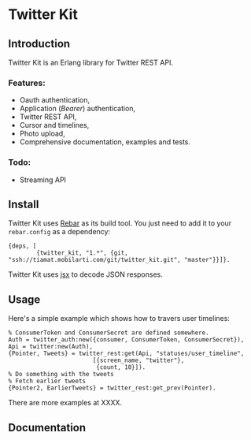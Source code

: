 # Twitter Kit

## Introduction

Twitter Kit is an Erlang library for Twitter REST API.

### Features:

 - Oauth authentication,
 - Application (_Bearer_) authentication,
 - Twitter REST API,
 - Cursor and timelines,
 - Photo upload,
 - Comprehensive documentation, examples and tests.

### Todo:

 - Streaming API

## Install

Twitter Kit uses [Rebar](https://github.com/rebar/rebar) as its build tool. You just need to add it to your `rebar.config` as a dependency:

    {deps, [
            {twitter_kit, "1.*", {git, "ssh://tiamat.mobilarti.com/git/twitter_kit.git", "master"}}]}.


Twitter Kit uses [jsx](https://github.com/talentdeficit/jsx) to decode JSON responses.

## Usage

Here's a simple example which shows how to travers user timelines:

    % ConsumerToken and ConsumerSecret are defined somewhere.
    Auth = twitter_auth:new({consumer, ConsumerToken, ConsumerSecret}),
    Api = twitter:new(Auth),
    {Pointer, Tweets} = twitter_rest:get(Api, "statuses/user_timeline",
                            [{screen_name, "twitter"},
                             {count, 10}]).
    % Do something with the tweets
    % Fetch earlier tweets
    {Pointer2, EarlierTweets} = twitter_rest:get_prev(Pointer).

There are more examples at XXXX.

## Documentation
